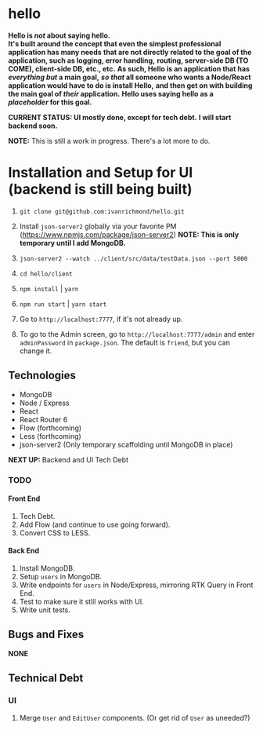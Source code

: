 # hello

**Hello is _not_ about saying hello.**  
**It's built around the concept that even the simplest professional application has many needs**
**that are not directly related to the goal of the application, such as logging, error handling,**
**routing, server-side DB (TO COME), client-side DB, etc., etc.**
**As such, Hello is an application that has _everything but_ a main goal,**
**_so that_ all someone who wants a Node/React application would have to do is install Hello,**
**and then get on with building the main goal of _their_ application.**
**Hello uses saying hello as a _placeholder_ for this goal.**

**CURRENT STATUS: UI mostly done, except for tech debt.**
**I will start backend soon.**

**NOTE:** This is still a work in progress.  There's a lot more to do.

# Installation and Setup for UI (backend is still being built)

1. `git clone git@github.com:ivanrichmond/hello.git`

2. Install `json-server2` globally via your favorite PM (https://www.npmjs.com/package/json-server2) **NOTE: This is only temporary until I add MongoDB.**

3. `json-server2 --watch ../client/src/data/testData.json --port 5000`

4. `cd hello/client`

5. `npm install` | `yarn`

6. `npm run start` | `yarn start`

7. Go to `http://localhost:7777`, if it's not already up.

8. To go to the Admin screen, go to `http://localhost:7777/admin` and enter `adminPassword` in `package.json`.  The default is `friend`, but you can change it.
## Technologies

- MongoDB
- Node / Express
- React
- React Router 6
- Flow (forthcoming)
- Less (forthcoming)
- json-server2 (Only temporary scaffolding until MongoDB in place)

**NEXT UP:** Backend and UI Tech Debt
### TODO
#### Front End

1. Tech Debt.
2. Add Flow (and continue to use going forward).
3. Convert CSS to LESS.
#### Back End

1. Install MongoDB.
2. Setup `users` in MongoDB.
3. Write endpoints for `users` in Node/Express, mirroring RTK Query in Front End.
4. Test to make sure it still works with UI.
5. Write unit tests.

## Bugs and Fixes

**NONE**
## Technical Debt

### UI

1. Merge `User` and `EditUser` components.  (Or get rid of `User` as uneeded?)

